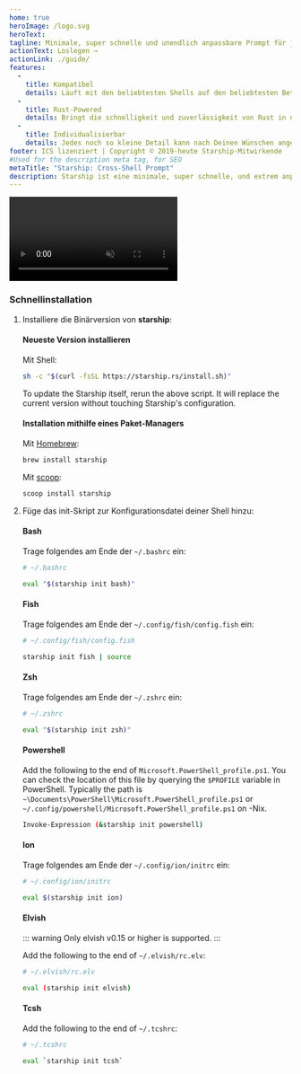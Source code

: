 ```yaml
---
home: true
heroImage: /logo.svg
heroText:
tagline: Minimale, super schnelle und unendlich anpassbare Prompt für jede Shell!
actionText: Loslegen →
actionLink: ./guide/
features:
  - 
    title: Kompatibel
    details: Läuft mit den beliebtesten Shells auf den beliebtesten Betriebssystemen. Überall einsetzbar!
  - 
    title: Rust-Powered
    details: Bringt die schnelligkeit und zuverlässigkeit von Rust in deinen Shell-prompt.
  - 
    title: Individualisierbar
    details: Jedes noch so kleine Detail kann nach Deinen Wünschen angepasst werden, um die Eingabeaufforderung so minimal oder funktionsreich zu gestalten, wie Du es möchtest.
footer: ICS lizenziert | Copyright © 2019-heute Starship-Mitwirkende
#Used for the description meta tag, for SEO
metaTitle: "Starship: Cross-Shell Prompt"
description: Starship ist eine minimale, super schnelle, und extrem anpassbare Prompt für jede Shell! Shows the information you need, while staying sleek and minimal. Schnellinstallation verfügbar für Bash, Fish, ZSH, Ion und PowerShell.
---
```


<div class="center">
  <video class="demo-video" muted autoplay loop playsinline>
    <source src="/demo.webm" type="video/webm">
    <source src="/demo.mp4" type="video/mp4">
  </video>
</div>

### Schnellinstallation

1. Installiere die Binärversion von **starship**:


   #### Neueste Version installieren

   Mit Shell:

   ```sh
   sh -c "$(curl -fsSL https://starship.rs/install.sh)"
   ```
   To update the Starship itself, rerun the above script. It will replace the current version without touching Starship's configuration.


   #### Installation mithilfe eines Paket-Managers

   Mit [Homebrew](https://brew.sh/):

   ```sh
   brew install starship
   ```

   Mit [scoop](https://scoop.sh):

   ```powershell
   scoop install starship
   ```

1. Füge das init-Skript zur Konfigurationsdatei deiner Shell hinzu:


   #### Bash

   Trage folgendes am Ende der `~/.bashrc` ein:

   ```sh
   # ~/.bashrc

   eval "$(starship init bash)"
   ```


   #### Fish

   Trage folgendes am Ende der `~/.config/fish/config.fish` ein:

   ```sh
   # ~/.config/fish/config.fish

   starship init fish | source
   ```


   #### Zsh

   Trage folgendes am Ende der `~/.zshrc` ein:

   ```sh
   # ~/.zshrc

   eval "$(starship init zsh)"
   ```


   #### Powershell

   Add the following to the end of `Microsoft.PowerShell_profile.ps1`. You can check the location of this file by querying the `$PROFILE` variable in PowerShell. Typically the path is `~\Documents\PowerShell\Microsoft.PowerShell_profile.ps1` or `~/.config/powershell/Microsoft.PowerShell_profile.ps1` on -Nix.

   ```sh
   Invoke-Expression (&starship init powershell)
   ```


   #### Ion

   Trage folgendes am Ende der `~/.config/ion/initrc` ein:

   ```sh
   # ~/.config/ion/initrc

   eval $(starship init ion)
   ```

   #### Elvish

   ::: warning Only elvish v0.15 or higher is supported. :::

   Add the following to the end of `~/.elvish/rc.elv`:

   ```sh
   # ~/.elvish/rc.elv

   eval (starship init elvish)
   ```


   #### Tcsh

   Add the following to the end of `~/.tcshrc`:

   ```sh
   # ~/.tcshrc

   eval `starship init tcsh`
   ```
